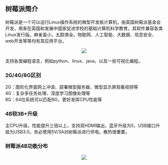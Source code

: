 ## 树莓派简介
树莓派是一个可以运行Linux操作系统的微型开发板计算机，由英国树莓派基金会开发，用来在英国和发展中国家促进学校的基础计算机科学教育。其软件兼容各类Linux发行版。麻雀虽小，五脏俱全。物联网、人工智能、大数据、信息安全、web开发等等均有其应用平台。

<div align=center>
<img src="https://github.com/Fu0804/Learn-the-Raspberry-PI/assets/151499353/31ed0d3c-8046-4535-95ac-e5e202fcbc40">
</div>

支持各类编程语言，例如python、linux、java，以及一些可视化编程。
### 2G/4G/8G区别
2G：图形化界面网上冲浪、部署微型服务器、微型显示屏观看视频等  
4G：复杂多任务处理、深度学习图像处理等  
8G：64位系统可以匹配8G，更好发挥CPU性能等
### 4B较3B+升级
主CPU升级，性能提升三倍以上，支持双HDMI输出，蓝牙升级为5，USB接口升级为USB3.0。务必使用5V/3A对树莓派进行供电。散热很重要。

### 树莓派4B功能分布

<div align=center>
<img src="https://github.com/Fu0804/Learn-the-Raspberry-PI/assets/151499353/8f5f77ea-bb4b-4fee-8eb7-0a4444c6290c">
</div>
